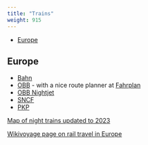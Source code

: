 ```yaml
---
title: "Trains"
weight: 915
---
```


<!-- vim-markdown-toc GFM -->

* [Europe](#europe)

<!-- vim-markdown-toc -->

## Europe

* [Bahn](https://www.bahn.de/)
* [OBB](https://www.oebb.at/en/) - with a nice route planner at [Fahrplan](https://fahrplan.oebb.at/webapp/)
* [OBB Nightjet](https://www.nightjet.com/en/#/home)
* [SNCF](https://www.sncf.com/en)
* [PKP](https://pkp.pl/pl/home)

[Map of night trains updated to 2023](https://i.redd.it/k8byfzliy1da1.png)

[Wikivoyage page on rail travel in Europe](https://en.wikivoyage.org/wiki/Rail_travel_in_Europe)
